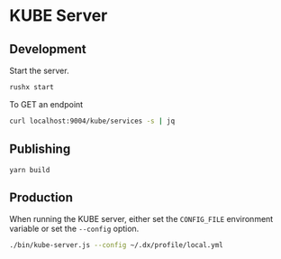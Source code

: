 # KUBE Server

## Development

Start the server.

```bash
rushx start  
```

To GET an endpoint

```bash
curl localhost:9004/kube/services -s | jq
```

## Publishing

```
yarn build

```

## Production

When running the KUBE server, either set the `CONFIG_FILE` environment variable or set the `--config` option.

```bash
./bin/kube-server.js --config ~/.dx/profile/local.yml
```
